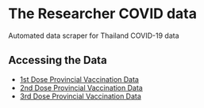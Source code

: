 # The Researcher COVID data
Automated data scraper for Thailand COVID-19 data  
## Accessing the Data
- [1st Dose Provincial Vaccination Data](https://raw.githubusercontent.com/wiki/porames/the-researcher-covid-data/dataset/vaccination/1st-dose-provincial-vaccination.json)
- [2nd Dose Provincial Vaccination Data](https://raw.githubusercontent.com/wiki/porames/the-researcher-covid-data/dataset/vaccination/2nd-dose-provincial-vaccination.json)
- [3rd Dose Provincial Vaccination Data](https://raw.githubusercontent.com/wiki/porames/the-researcher-covid-data/dataset/vaccination/3rd-dose-provincial-vaccination.json)